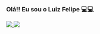 ### Olá!! Eu sou o Luiz Felipe 💻💻
<div>
<a href="https://github.com/luizlipe" />
<img src="https://github-readme-stats.vercel.app/api?username=luizlipe&show_icons=true&include_all_commits=true&theme=onedark" />

<img src="https://github-readme-stats.vercel.app/api/top-langs/?username=luizlipe&layout=compact&theme=onedark" />

</div>
